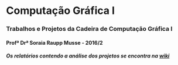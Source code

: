 # Computação Gráfica I

### Trabalhos e Projetos da Cadeira de Computação Gráfica I
#### Profª Drª Soraia Raupp Musse - 2016/2

##### Os relatórios contendo a análise dos projetos se encontra na [wiki](https://github.com/allanmoreira/computacao_grafica_I/wiki)


